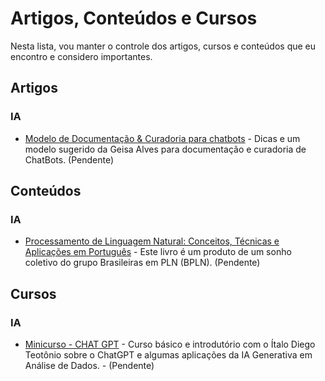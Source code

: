 # Artigos, Conteúdos e Cursos

Nesta lista, vou manter o controle dos artigos, cursos e conteúdos que eu encontro e considero importantes.

## Artigos

### IA

- [Modelo de Documentação & Curadoria para chatbots](https://www.linkedin.com/posts/geisalves_curadoria-documenta%C3%A7%C3%A3o-para-chatbots-activity-7070019558668943360-3mKI?utm_source=share&utm_medium=member_desktop) - Dicas e um modelo sugerido da Geisa Alves para documentação e curadoria de ChatBots. (Pendente)

## Conteúdos

### IA

- [Processamento de Linguagem Natural: Conceitos, Técnicas e Aplicações em Português](https://brasileiraspln.com/livro-pln/) - Este livro é um produto de um sonho coletivo do grupo Brasileiras em PLN (BPLN). (Pendente)

## Cursos

### IA

- [Minicurso - CHAT GPT](https://www.youtube.com/playlist?list=PLF8aBxuL7OGGFv5SKAn3xvGHRQUfjoBxR) - Curso básico e introdutório com o Ítalo Diego Teotônio sobre o ChatGPT e algumas aplicações da IA Generativa em Análise de Dados. - (Pendente)